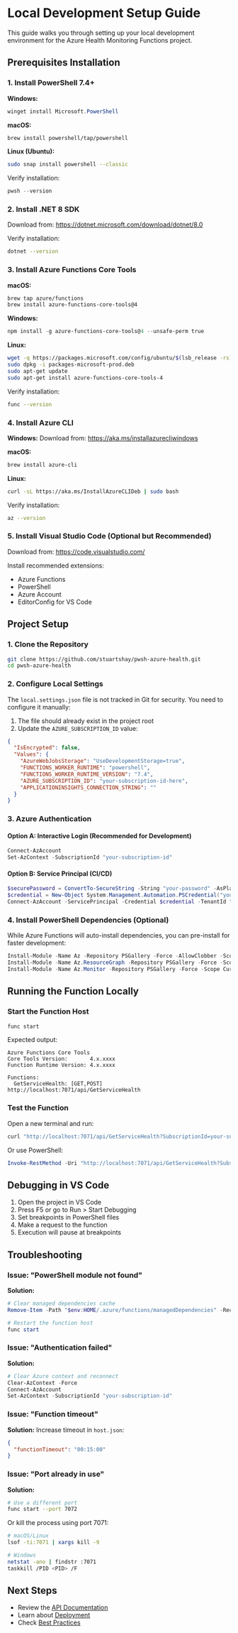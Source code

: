 # Local Development Setup Guide

This guide walks you through setting up your local development environment for the Azure Health Monitoring Functions project.

## Prerequisites Installation

### 1. Install PowerShell 7.4+

**Windows:**
```powershell
winget install Microsoft.PowerShell
```

**macOS:**
```bash
brew install powershell/tap/powershell
```

**Linux (Ubuntu):**
```bash
sudo snap install powershell --classic
```

Verify installation:
```powershell
pwsh --version
```

### 2. Install .NET 8 SDK

Download from: https://dotnet.microsoft.com/download/dotnet/8.0

Verify installation:
```bash
dotnet --version
```

### 3. Install Azure Functions Core Tools

**macOS:**
```bash
brew tap azure/functions
brew install azure-functions-core-tools@4
```

**Windows:**
```powershell
npm install -g azure-functions-core-tools@4 --unsafe-perm true
```

**Linux:**
```bash
wget -q https://packages.microsoft.com/config/ubuntu/$(lsb_release -rs)/packages-microsoft-prod.deb
sudo dpkg -i packages-microsoft-prod.deb
sudo apt-get update
sudo apt-get install azure-functions-core-tools-4
```

Verify installation:
```bash
func --version
```

### 4. Install Azure CLI

**Windows:**
Download from: https://aka.ms/installazurecliwindows

**macOS:**
```bash
brew install azure-cli
```

**Linux:**
```bash
curl -sL https://aka.ms/InstallAzureCLIDeb | sudo bash
```

Verify installation:
```bash
az --version
```

### 5. Install Visual Studio Code (Optional but Recommended)

Download from: https://code.visualstudio.com/

Install recommended extensions:
- Azure Functions
- PowerShell
- Azure Account
- EditorConfig for VS Code

## Project Setup

### 1. Clone the Repository

```bash
git clone https://github.com/stuartshay/pwsh-azure-health.git
cd pwsh-azure-health
```

### 2. Configure Local Settings

The `local.settings.json` file is not tracked in Git for security. You need to configure it manually:

1. The file should already exist in the project root
2. Update the `AZURE_SUBSCRIPTION_ID` value:

```json
{
  "IsEncrypted": false,
  "Values": {
    "AzureWebJobsStorage": "UseDevelopmentStorage=true",
    "FUNCTIONS_WORKER_RUNTIME": "powershell",
    "FUNCTIONS_WORKER_RUNTIME_VERSION": "7.4",
    "AZURE_SUBSCRIPTION_ID": "your-subscription-id-here",
    "APPLICATIONINSIGHTS_CONNECTION_STRING": ""
  }
}
```

### 3. Azure Authentication

#### Option A: Interactive Login (Recommended for Development)

```powershell
Connect-AzAccount
Set-AzContext -SubscriptionId "your-subscription-id"
```

#### Option B: Service Principal (CI/CD)

```powershell
$securePassword = ConvertTo-SecureString -String "your-password" -AsPlainText -Force
$credential = New-Object System.Management.Automation.PSCredential("your-app-id", $securePassword)
Connect-AzAccount -ServicePrincipal -Credential $credential -TenantId "your-tenant-id"
```

### 4. Install PowerShell Dependencies (Optional)

While Azure Functions will auto-install dependencies, you can pre-install for faster development:

```powershell
Install-Module -Name Az -Repository PSGallery -Force -AllowClobber -Scope CurrentUser
Install-Module -Name Az.ResourceGraph -Repository PSGallery -Force -Scope CurrentUser
Install-Module -Name Az.Monitor -Repository PSGallery -Force -Scope CurrentUser
```

## Running the Function Locally

### Start the Function Host

```bash
func start
```

Expected output:
```
Azure Functions Core Tools
Core Tools Version:       4.x.xxxx
Function Runtime Version: 4.x.xxxx

Functions:
  GetServiceHealth: [GET,POST] http://localhost:7071/api/GetServiceHealth
```

### Test the Function

Open a new terminal and run:

```bash
curl "http://localhost:7071/api/GetServiceHealth?SubscriptionId=your-subscription-id"
```

Or use PowerShell:
```powershell
Invoke-RestMethod -Uri "http://localhost:7071/api/GetServiceHealth?SubscriptionId=your-subscription-id"
```

## Debugging in VS Code

1. Open the project in VS Code
2. Press F5 or go to Run > Start Debugging
3. Set breakpoints in PowerShell files
4. Make a request to the function
5. Execution will pause at breakpoints

## Troubleshooting

### Issue: "PowerShell module not found"

**Solution:**
```powershell
# Clear managed dependencies cache
Remove-Item -Path "$env:HOME/.azure/functions/managedDependencies" -Recurse -Force

# Restart the function host
func start
```

### Issue: "Authentication failed"

**Solution:**
```powershell
# Clear Azure context and reconnect
Clear-AzContext -Force
Connect-AzAccount
Set-AzContext -SubscriptionId "your-subscription-id"
```

### Issue: "Function timeout"

**Solution:**
Increase timeout in `host.json`:
```json
{
  "functionTimeout": "00:15:00"
}
```

### Issue: "Port already in use"

**Solution:**
```bash
# Use a different port
func start --port 7072
```

Or kill the process using port 7071:
```bash
# macOS/Linux
lsof -ti:7071 | xargs kill -9

# Windows
netstat -ano | findstr :7071
taskkill /PID <PID> /F
```

## Next Steps

- Review the [API Documentation](API.md)
- Learn about [Deployment](DEPLOYMENT.md)
- Check [Best Practices](BEST_PRACTICES.md)
